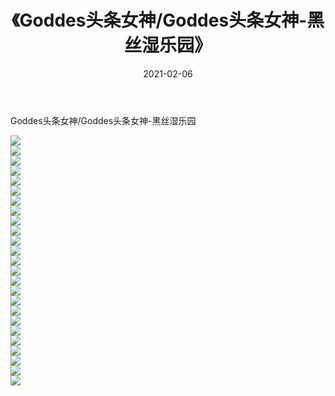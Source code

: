 ﻿---
layout: post
title:  《Goddes头条女神/Goddes头条女神-黑丝湿乐园》
date:   2021-02-06
img: http://pic.660000.xyz/1:/网络美图/2021/Goddes头条女神/Goddes头条女神-黑丝湿乐园/000.jpg
categories: [美女, 清纯, 唯美]
---

Goddes头条女神/Goddes头条女神-黑丝湿乐园

 ![](http://pic.660000.xyz/1:/网络美图/2021/Goddes头条女神/Goddes头条女神-黑丝湿乐园/001.jpg) <br>![](http://pic.660000.xyz/1:/网络美图/2021/Goddes头条女神/Goddes头条女神-黑丝湿乐园/002.jpg) <br>![](http://pic.660000.xyz/1:/网络美图/2021/Goddes头条女神/Goddes头条女神-黑丝湿乐园/003.jpg) <br>![](http://pic.660000.xyz/1:/网络美图/2021/Goddes头条女神/Goddes头条女神-黑丝湿乐园/004.jpg) <br>![](http://pic.660000.xyz/1:/网络美图/2021/Goddes头条女神/Goddes头条女神-黑丝湿乐园/005.jpg) <br>![](http://pic.660000.xyz/1:/网络美图/2021/Goddes头条女神/Goddes头条女神-黑丝湿乐园/006.jpg) <br>![](http://pic.660000.xyz/1:/网络美图/2021/Goddes头条女神/Goddes头条女神-黑丝湿乐园/007.jpg) <br>![](http://pic.660000.xyz/1:/网络美图/2021/Goddes头条女神/Goddes头条女神-黑丝湿乐园/008.jpg) <br>![](http://pic.660000.xyz/1:/网络美图/2021/Goddes头条女神/Goddes头条女神-黑丝湿乐园/009.jpg) <br>![](http://pic.660000.xyz/1:/网络美图/2021/Goddes头条女神/Goddes头条女神-黑丝湿乐园/010.jpg) <br>![](http://pic.660000.xyz/1:/网络美图/2021/Goddes头条女神/Goddes头条女神-黑丝湿乐园/011.jpg) <br>![](http://pic.660000.xyz/1:/网络美图/2021/Goddes头条女神/Goddes头条女神-黑丝湿乐园/012.jpg) <br>![](http://pic.660000.xyz/1:/网络美图/2021/Goddes头条女神/Goddes头条女神-黑丝湿乐园/013.jpg) <br>![](http://pic.660000.xyz/1:/网络美图/2021/Goddes头条女神/Goddes头条女神-黑丝湿乐园/014.jpg) <br>![](http://pic.660000.xyz/1:/网络美图/2021/Goddes头条女神/Goddes头条女神-黑丝湿乐园/015.jpg) <br>![](http://pic.660000.xyz/1:/网络美图/2021/Goddes头条女神/Goddes头条女神-黑丝湿乐园/016.jpg) <br>![](http://pic.660000.xyz/1:/网络美图/2021/Goddes头条女神/Goddes头条女神-黑丝湿乐园/017.jpg) <br>![](http://pic.660000.xyz/1:/网络美图/2021/Goddes头条女神/Goddes头条女神-黑丝湿乐园/018.jpg) <br>![](http://pic.660000.xyz/1:/网络美图/2021/Goddes头条女神/Goddes头条女神-黑丝湿乐园/019.jpg) <br>![](http://pic.660000.xyz/1:/网络美图/2021/Goddes头条女神/Goddes头条女神-黑丝湿乐园/020.jpg) <br>![](http://pic.660000.xyz/1:/网络美图/2021/Goddes头条女神/Goddes头条女神-黑丝湿乐园/021.jpg) <br>![](http://pic.660000.xyz/1:/网络美图/2021/Goddes头条女神/Goddes头条女神-黑丝湿乐园/022.jpg) <br>![](http://pic.660000.xyz/1:/网络美图/2021/Goddes头条女神/Goddes头条女神-黑丝湿乐园/023.jpg) <br>![](http://pic.660000.xyz/1:/网络美图/2021/Goddes头条女神/Goddes头条女神-黑丝湿乐园/024.jpg) <br>![](http://pic.660000.xyz/1:/网络美图/2021/Goddes头条女神/Goddes头条女神-黑丝湿乐园/025.jpg) <br>